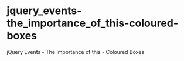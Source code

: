 # jquery_events-the_importance_of_this-coloured-boxes
jQuery Events  - The Importance of this - Coloured Boxes
